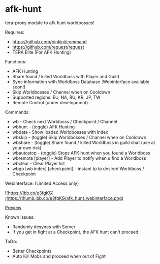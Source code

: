 # afk-hunt
tera-proxy module to afk hunt worldbosses!

Requires:
- https://github.com/pinkipi/command
- https://github.com/request/request
- TERA Elite (For AFK Hunting)

Functions:
- AFK Hunting
- Share found / killed Worldboss with Player and Guild
- Sync information with Worldboss Database (Webinterface available soon!)
- Skip Worldbosses / Channel when on Cooldown
- Supported regions: EU, NA, RU, KR, JP, TW
- Remote Control (under development)

Commands:
- wb - Check next Worldboss / Checkpoint / Channel
- wbhunt - (toggle) AFK Hunting
- wbdata - Show loaded Worldbosses with index
- wbskip - (toggle) Skip Worldbosses / Channel when on Cooldown
- wbshare - (toggle) Share found / killed Worldboss in guild chat (use at your own risk)
- wbautostop - (toggle) Stops AFK hunt when you found a Worldboss
- wbremote [player] - Add Player to notify when u find a Worldboss
- wbclear - Clear Player list
- wbgo [wb index] [checkpoint] - instant tp to desired Worldboss / Checkpoint

Webinterface: (Limited Access only)

![https://ibb.co/e3fgKG](https://thumb.ibb.co/e3fgKG/afk_hunt_webinterface.png)

[Preview](https://ibb.co/e3fgKG)

Known issues:
- Randomly desyncs with Server
- If you get in fight at a Checkpoint, the AFK hunt can't proceed

ToDo:
- Better Checkpoints
- Auto Kill Mobs and proceed when out of Fight
